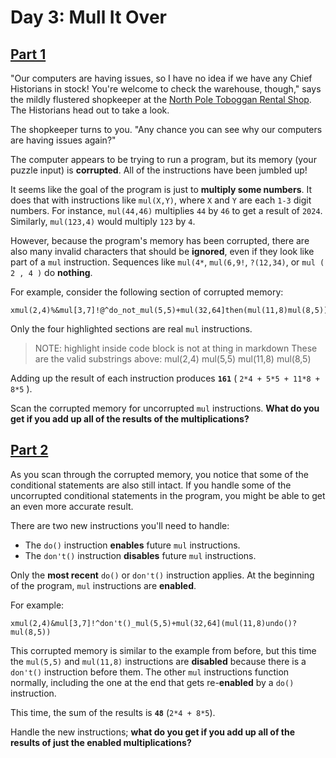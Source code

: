 # Day 3: Mull It Over

## [Part 1](part1.py)

"Our computers are having issues, so I have no idea if we have any Chief
Historians in stock! You're welcome to check the warehouse, though,"
says the mildly flustered shopkeeper at the
[North Pole Toboggan Rental Shop][2020_day2].
The Historians head out to take a look.

The shopkeeper turns to you.
"Any chance you can see why our computers are having issues again?"

The computer appears to be trying to run a program,
but its memory (your puzzle input) is **corrupted**.
All of the instructions have been jumbled up!

It seems like the goal of the program is just to **multiply some numbers**.
It does that with instructions like `mul(X,Y)`, where `X` and `Y` are each `1-3` digit numbers.
For instance, `mul(44,46)` multiplies `44` by `46` to get a result of `2024`.
Similarly, `mul(123,4)` would multiply `123` by `4`.

However, because the program's memory has been corrupted,
there are also many invalid characters that should be **ignored**,
even if they look like part of a `mul` instruction.
Sequences like `mul(4*`, `mul(6,9!`, `?(12,34)`, or `mul ( 2 , 4 )` do **nothing**.

For example, consider the following section of corrupted memory:

    xmul(2,4)%&mul[3,7]!@^do_not_mul(5,5)+mul(32,64]then(mul(11,8)mul(8,5))

Only the four highlighted sections are real `mul` instructions.
> NOTE: highlight inside code block is not at thing in markdown
> These are the valid substrings above:
>     mul(2,4)
>     mul(5,5)
>     mul(11,8)
>     mul(8,5)

Adding up the result of each instruction produces **`161`** ( `2*4 + 5*5 + 11*8 + 8*5` ).

Scan the corrupted memory for uncorrupted `mul` instructions.
**What do you get if you add up all of the results of the multiplications?**

## [Part 2](part2.py)

As you scan through the corrupted memory,
you notice that some of the conditional statements are also still intact.
If you handle some of the uncorrupted conditional statements in the program,
you might be able to get an even more accurate result.

There are two new instructions you'll need to handle:

- The `do()` instruction **enables** future `mul` instructions.
- The `don't()` instruction **disables** future `mul` instructions.

Only the **most recent** `do()` or `don't()` instruction applies.
At the beginning of the program, `mul` instructions are **enabled**.

For example:

    xmul(2,4)&mul[3,7]!^don't()_mul(5,5)+mul(32,64](mul(11,8)undo()?mul(8,5))

This corrupted memory is similar to the example from before,
but this time the `mul(5,5)` and `mul(11,8)` instructions are
**disabled** because there is a `don't()` instruction before them.
The other `mul` instructions function normally,
including the one at the end that gets re-**enabled** by a `do()` instruction.

This time, the sum of the results is **`48`** (`2*4 + 8*5`).

Handle the new instructions;
**what do you get if you add up all of the results of just the enabled multiplications?**

[2020_day2]: https://adventofcode.com/2020/day/2
